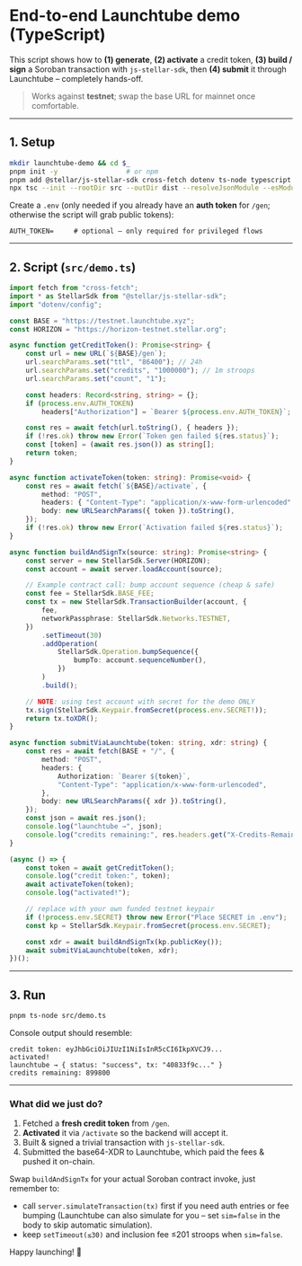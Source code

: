 # End-to-end Launchtube demo (TypeScript)

This script shows how to **(1) generate**, **(2) activate** a credit token, **(3) build / sign** a Soroban transaction with `js-stellar-sdk`, then **(4) submit** it through Launchtube – completely hands-off.

> Works against **testnet**; swap the base URL for mainnet once comfortable.

---

## 1. Setup

```bash
mkdir launchtube-demo && cd $_
pnpm init -y                 # or npm
pnpm add @stellar/js-stellar-sdk cross-fetch dotenv ts-node typescript
npx tsc --init --rootDir src --outDir dist --resolveJsonModule --esModuleInterop
```

Create a `.env` (only needed if you already have an **auth token** for `/gen`; otherwise the script will grab public tokens):

```
AUTH_TOKEN=     # optional – only required for privileged flows
```

---

## 2. Script (`src/demo.ts`)

```ts
import fetch from "cross-fetch";
import * as StellarSdk from "@stellar/js-stellar-sdk";
import "dotenv/config";

const BASE = "https://testnet.launchtube.xyz";
const HORIZON = "https://horizon-testnet.stellar.org";

async function getCreditToken(): Promise<string> {
    const url = new URL(`${BASE}/gen`);
    url.searchParams.set("ttl", "86400"); // 24h
    url.searchParams.set("credits", "1000000"); // 1m stroops
    url.searchParams.set("count", "1");

    const headers: Record<string, string> = {};
    if (process.env.AUTH_TOKEN)
        headers["Authorization"] = `Bearer ${process.env.AUTH_TOKEN}`;

    const res = await fetch(url.toString(), { headers });
    if (!res.ok) throw new Error(`Token gen failed ${res.status}`);
    const [token] = (await res.json()) as string[];
    return token;
}

async function activateToken(token: string): Promise<void> {
    const res = await fetch(`${BASE}/activate`, {
        method: "POST",
        headers: { "Content-Type": "application/x-www-form-urlencoded" },
        body: new URLSearchParams({ token }).toString(),
    });
    if (!res.ok) throw new Error(`Activation failed ${res.status}`);
}

async function buildAndSignTx(source: string): Promise<string> {
    const server = new StellarSdk.Server(HORIZON);
    const account = await server.loadAccount(source);

    // Example contract call: bump account sequence (cheap & safe)
    const fee = StellarSdk.BASE_FEE;
    const tx = new StellarSdk.TransactionBuilder(account, {
        fee,
        networkPassphrase: StellarSdk.Networks.TESTNET,
    })
        .setTimeout(30)
        .addOperation(
            StellarSdk.Operation.bumpSequence({
                bumpTo: account.sequenceNumber(),
            })
        )
        .build();

    // NOTE: using test account with secret for the demo ONLY
    tx.sign(StellarSdk.Keypair.fromSecret(process.env.SECRET!));
    return tx.toXDR();
}

async function submitViaLaunchtube(token: string, xdr: string) {
    const res = await fetch(BASE + "/", {
        method: "POST",
        headers: {
            Authorization: `Bearer ${token}`,
            "Content-Type": "application/x-www-form-urlencoded",
        },
        body: new URLSearchParams({ xdr }).toString(),
    });
    const json = await res.json();
    console.log("launchtube →", json);
    console.log("credits remaining:", res.headers.get("X-Credits-Remaining"));
}

(async () => {
    const token = await getCreditToken();
    console.log("credit token:", token);
    await activateToken(token);
    console.log("activated!");

    // replace with your own funded testnet keypair
    if (!process.env.SECRET) throw new Error("Place SECRET in .env");
    const kp = StellarSdk.Keypair.fromSecret(process.env.SECRET);

    const xdr = await buildAndSignTx(kp.publicKey());
    await submitViaLaunchtube(token, xdr);
})();
```

---

## 3. Run

```bash
pnpm ts-node src/demo.ts
```

Console output should resemble:

```
credit token: eyJhbGciOiJIUzI1NiIsInR5cCI6IkpXVCJ9...
activated!
launchtube → { status: "success", tx: "40833f9c..." }
credits remaining: 899800
```

---

### What did we just do?

1. Fetched a **fresh credit token** from `/gen`.
2. **Activated** it via `/activate` so the backend will accept it.
3. Built & signed a trivial transaction with `js-stellar-sdk`.
4. Submitted the base64-XDR to Launchtube, which paid the fees & pushed it on-chain.

Swap `buildAndSignTx` for your actual Soroban contract invoke, just remember to:

-   call `server.simulateTransaction(tx)` first if you need auth entries or fee bumping (Launchtube can also simulate for you – set `sim=false` in the body to skip automatic simulation).
-   keep `setTimeout(≤30)` and inclusion fee ≤201 stroops when `sim=false`.

Happy launching! 🚀
